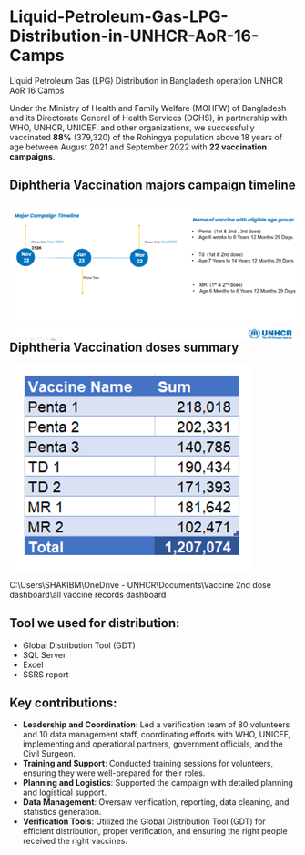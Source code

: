 # Liquid-Petroleum-Gas-LPG-Distribution-in-UNHCR-AoR-16-Camps
Liquid Petroleum Gas (LPG) Distribution in Bangladesh operation UNHCR AoR 16 Camps

Under the Ministry of Health and Family Welfare (MOHFW) of Bangladesh and its Directorate General of Health Services (DGHS), in partnership with WHO, UNHCR, UNICEF, and other organizations, we successfully vaccinated **88%** (379,320) of the Rohingya population above 18 years of age between August 2021 and September 2022 with **22 vaccination campaigns**.

## Diphtheria Vaccination majors campaign timeline
<img align="left" alt="Diphtheria vacciantion timeline" width="1000px" src="https://github.com/maeshakib/Diphtheria-Vaccination-Campaign-for-Rohingya-Refugees-in-Cox-s-Bazar/blob/main/diphteria_campaign_timeline.png" /> 
<br/>


## Diphtheria Vaccination doses summary
<img  alt="Diphtheria vacciantion Summary"  src="https://github.com/maeshakib/Diphtheria-Vaccination-Campaign-for-Rohingya-Refugees-in-Cox-s-Bazar/blob/main/vaccination_summary.png" />
<br/>

 C:\Users\SHAKIBM\OneDrive - UNHCR\Documents\Vaccine 2nd dose dashboard\all vaccine records dashboard
## Tool we used for distribution: 
- Global Distribution Tool (GDT)
- SQL Server
- Excel
- SSRS report


## Key contributions:
* **Leadership and Coordination**: Led a verification team of 80 volunteers and 10 data management staff, coordinating efforts with WHO, UNICEF, implementing and operational partners, government officials, and the Civil Surgeon.
* **Training and Support**: Conducted training sessions for volunteers, ensuring they were well-prepared for their roles.
* **Planning and Logistics**: Supported the campaign with detailed planning and logistical support.
* **Data Management**: Oversaw verification, reporting, data cleaning, and statistics generation.
* **Verification Tools**: Utilized the Global Distribution Tool (GDT) for efficient distribution, proper verification, and ensuring the right people received the right vaccines.
<br/>
<br/>
